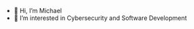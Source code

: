 - 👋 Hi, I’m Michael
- 👀 I’m interested in Cybersecurity and Software Development

<!---
Michael2921/Michael2921 is a ✨ special ✨ repository because its `README.md` (this file) appears on your GitHub profile.
You can click the Preview link to take a look at your changes.
--->
